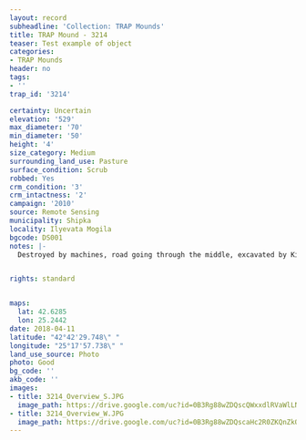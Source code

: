 ```yaml
---
layout: record
subheadline: 'Collection: TRAP Mounds'
title: TRAP Mound - 3214
teaser: Test example of object
categories:
- TRAP Mounds
header: no
tags:
- ''
trap_id: '3214'

certainty: Uncertain
elevation: '529'
max_diameter: '70'
min_diameter: '50'
height: '4'
size_category: Medium
surrounding_land_use: Pasture
surface_condition: Scrub
robbed: Yes
crm_condition: '3'
crm_intactness: '2'
campaign: '2010'
source: Remote Sensing
municipality: Shipka
locality: Ilyevata Mogila
bgcode: DS001
notes: |-
  Destroyed by machines, road going through the middle, excavated by Kitov ?.


rights: standard


maps:
  lat: 42.6285
  lon: 25.2442
date: 2018-04-11
latitude: "42°42'29.748\" "
longitude: "25°17'57.738\" "
land_use_source: Photo
photo: Good
bg_code: ''
akb_code: ''
images:
- title: 3214_Overview_S.JPG
  image_path: https://drive.google.com/uc?id=0B3Rg88wZDQscQWxxdlRVaWlLN0U
- title: 3214_Overview_W.JPG
  image_path: https://drive.google.com/uc?id=0B3Rg88wZDQscaHc2R0ZKQnZkODA
---
```

